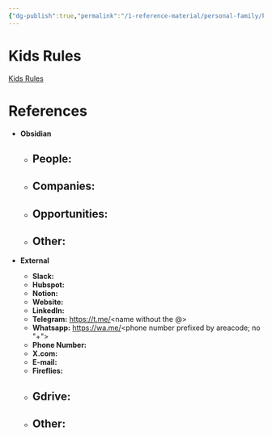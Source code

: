 ```yaml
---
{"dg-publish":true,"permalink":"/1-reference-material/personal-family/kids-rules/","tags":["resource","kids"],"created":"2025-07-09T13:50:03.040+02:00","updated":"2025-08-21T20:25:29.000+02:00"}
---
```


# Kids Rules

[Kids Rules](https://docs.google.com/document/d/10641_47BFsuE7Kyq2k5hv2c_xF4iSPWxhizuFxQhp1E/edit?tab=t.0)

# References 
- **Obsidian**
	- **People:** 
		- 
	- **Companies**: 
		- 
	- **Opportunities:** 
		- 
	- **Other:** 
		- 

- **External**
	- **Slack:** 
	- **Hubspot:** 
	- **Notion:** 
	- **Website:** 
	- **LinkedIn:** 
	- **Telegram:** https://t.me/<name without the @> 
	- **Whatsapp:** https://wa.me/<phone number prefixed by areacode; no "+">
	- **Phone Number:**
	- **X.com:** 
	- **E-mail:** 
	- **Fireflies:** 
	- **Gdrive:**
		- 
	- **Other:**
		- 